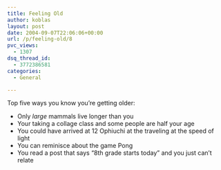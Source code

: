 ```yaml
---
title: Feeling Old
author: koblas
layout: post
date: 2004-09-07T22:06:06+00:00
url: /p/feeling-old/8
pvc_views:
  - 1307
dsq_thread_id:
  - 3772386581
categories:
  - General

---
```

Top five ways you know you&#8217;re getting older:

* Only _large_ mammals live longer than you
* Your taking a collage class and some people are half your age
* You could have arrived at 12 Ophiuchi at the traveling at the speed of light
* You can reminisce about the game Pong
* You read a post that says &#8220;8th grade starts today&#8221; and you just can&#8217;t relate
